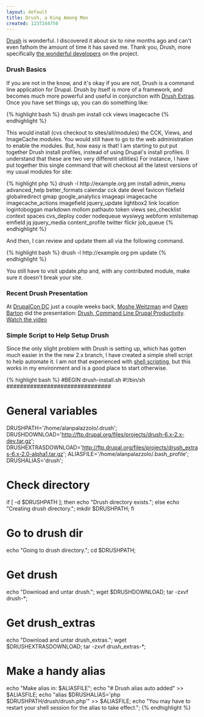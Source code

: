 ```yaml
---
layout: default
title: Drush, a King Among Men
created: 1237244750
---
```


[Drush](http://drupal.org/project/drush "The Drupal Shell") is wonderful.  I discovered it about six to nine months ago and can't even fathom the amount of time it has saved me.  Thank you, Drush, more specifically [the wonderful developers](http://drupal.org/project/developers/97249) on the project.

### Drush Basics

If you are not in the know, and it's okay if you are not, Drush is a command line application for Drupal.  Drush by itself is more of a framework, and becomes much more powerful and useful in conjunction with [Drush Extras](http://drupal.org/project/drush_extras).  Once you have set things up, you can do something like:


<div>
{% highlight bash %}
drush pm install cck views imagecache
{% endhighlight %}
</div>


This would install (cvs checkout to sites/all/modules) the CCK, Views, and ImageCache modules.  You would still have to go to the web administration to enable the modules.  But, how easy is that!  I am starting to put put together Drush install profiles, instead of using Drupal's install profiles.  (I understand that these are two very different utilities)  For instance, I have put together this single command that will checkout all the latest versions of my usual modules for site:


<div>
{% highlight php %}
drush -l http://example.org pm install admin_menu advanced_help better_formats calendar cck date devel favicon filefield globalredirect gmap google_analytics imageapi imagecache imagecache_actions imagefield jquery_update lightbox2 link location logintoboggan markdown mollom pathauto token views seo_checklist context spaces cvs_deploy coder nodequeue wysiwyg webform xmlsitemap emfield jq jquery_media content_profile twitter flickr job_queue
{% endhighlight %}
</div>


And then, I can review and update them all via the following command.


<div>
{% highlight bash %}
drush -l http://example.org pm update
{% endhighlight %}
</div>


You still have to visit update.php and, with any contributed module, make sure it doesn't break your site.

### Recent Drush Presentation

At [DrupalCon DC](http://dc2009.drupalcon.org/) just a couple weeks back, [Moshe Weitzman](http://drupal.org/user/23) and [Owen Barton](http://drupal.org/user/19668) did the presentation: [Drush, Command Line Drupal Productivity](http://dc2009.drupalcon.org/session/drush-command-line-drupal-productivity).  [Watch the video](http://www.archive.org/details/DrupalconDc2009-DrushCommandLineDrupalProductivity)

### Simple Script to Help Setup Drush

Since the only slight problem with Drush is setting up, which has gotten much easier in the the new 2.x branch, I have created a simple shell script to help automate it.  I am not that experienced with [shell scripting](http://tldp.org/LDP/abs/html/ "Advanced Shell Scripting"), but this works in my environment and is a good place to start otherwise.


<div>
{% highlight bash %}
#BEGIN drush-install.sh
#!/bin/sh
###############################

# General variables
DRUSHPATH='/home/alanpalazzolo/.drush';
DRUSHDOWNLOAD='http://ftp.drupal.org/files/projects/drush-6.x-2.x-dev.tar.gz';
DRUSHEXTRASDOWNLOAD='http://ftp.drupal.org/files/projects/drush_extras-6.x-2.0-alpha1.tar.gz';
ALIASFILE='/home/alanpalazzolo/.bash_profile';
DRUSHALIAS='drush';

# Check directory
if \[ -d $DRUSHPATH \]; then
  echo "Drush directory exists.";
else
  echo "Creating drush directory.";
  mkdir $DRUSHPATH;
fi

# Go to drush dir
echo "Going to drush directory.";
cd $DRUSHPATH;

# Get drush
echo "Download and untar drush.";
wget $DRUSHDOWNLOAD;
tar -zxvf drush-*;

# Get drush_extras
echo "Download and untar drush_extras.";
wget $DRUSHEXTRASDOWNLOAD;
tar -zxvf drush_extras-*;

# Make a handy alias
echo "Make alias in: $ALIASFILE";
echo "# Drush alias auto added" >> $ALIASFILE;
echo "alias $DRUSHALIAS='php $DRUSHPATH/drush/drush.php'" >> $ALIASFILE;
echo "You may have to restart your shell session for the alias to take effect.";
{% endhighlight %}
</div>
